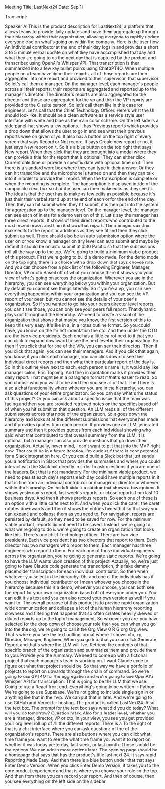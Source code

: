 Meeting Title: LastNext24
Date: Sep 11

Transcript:
 
Speaker A: This is the product description for LastNext24, a platform that allows teams to provide daily updates and have them aggregate up through their hierarchy within their organization, allowing everyone to rapidly update everyone else on what's going on within the company. Here is the user flow. An individual contributor at the end of their day logs in and provides a short 3 to 5 minute verbal update on what they have accomplished that day and what they are going to do the next day that is captured by the product and transcribed using OpenAI's Whisper API. That transcription is then summarized into a few key bullet points using ChatGPT4O. When multiple people on a team have done their reports, all of those reports are then aggregated into one report and provided to their supervisor, that supervisor. So let's call them a manager. On the manager level, each manager's people across all their reports, their reports are aggregated and reported up to the manager's director. The director's reports are also aggregated for the director and those are aggregated for the vp and then the VP reports are provided to the C suite person. So let's call them like in this case for engineers. Let's call that the Chief Technology Officer. Here's what the UI should look like. It should be a clean software as a service style user interface with white and blue as the main color scheme. On the left side is a side panel that shows a few options. It has Previous reports which provides a drop down that allows the user to go in and see what their previous reports were on given days. It also has a button on the top right of every screen that says Record or Not record. It says Create new report or no, it just says New report on it. So it's a blue button on the top right that says New report. When they click that they are brought into a modal where they can provide a title for the report that is optional. They can either click Current date time or provide a specific date with optional time on it. Then there is a standard word box where they can type in their answer. Or they can hit transcribe and the microphone is turned on and then they can talk into it in order to provide their report. When the transcription is complete or when the recording is complete. The transcription is displayed inside of the composition text box so that the user can then make edits as they see fit. The idea is that the user has to make as few edits as possible because it's just their their verbal stand up at the end of each or for the end of the day. Then they can hit submit when they hit submit, it is then put into the system for aggregation up to the manager level. On the manager level, the manager can see each of inlets for a demo version of this. Let's say the manager has three direct reports. It shows of their direct reports who contributed to the most recent report and then it shows that report. The manager can then make edits to the report or additions as they see fit and then they click submit as well. There should also be an auto submission option where the user on or you know, a manager on any level can auto submit and maybe by default it should be on auto submit at 4:30 Pacific so that the submissions roll all the way up to the top. We're going to build a minimum viable product of this product. First we're going to build a demo mode. For the demo mode on the top right, there is a choice with a drop down that says choose role. And you can choose from a pick list of the following Engineer, Manager, Director, VP or cto Based off of what you choose there it shows you your view of what's going on across the organization. Wherever you are in the hierarchy, you can see everything below you within your organization. But by default you cannot see things laterally. So if you're a vp, you can see everything happening within your organization and you can see the VP report of your peer, but you cannot see the details of your peer's organization. So if you wanted to go into your peers director level reports, you can't see those, you can only see your peers full report. That dynamic plays out throughout the hierarchy. We need to create a visual of the organization that shows that maybe you know, the first version of this to keep this very easy. It's like in a, in a notes outline format. So you could have, you know, on the far left indentation the cto. And then under the CTO are the two vice presidents. Each one has a little carrot next to it that you can click to expand downward to see the next level in their organization. So then if you click that for one of the VPs, you can see their directors. Then if you click that again, you can see their managers. And if you click that again, you know, if you click each manager, you can click down to see their individual direct reports and then what their particular report of the day is. So in this outline view next to each, each person's name is, it would say like manager colon, Eric Topping. And then in quotation marks it provides their daily report. That might be in a paragraph format if that's easier to read. So you choose who you want to be and then you see all of that. The There is also a chat functionality where whoever you are in the hierarchy, you can ask questions of your entire organization. So you can say what's the status of this project? Or you can ask about a specific issue that the team was facing and then you are provided retrieved notes on the specifics based off of when you hit submit on that question. An LLM reads all of the different submissions across that node of the organization. So it goes down the hierarchy and looks at all the different submissions that everyone has made and it provides quotes from each person. It provides one an LLM generated summary and then it provides quotes from each individual showing who said what that contributed to that overall summary from the LLM. It is optional, but a manager can also provide questions that go down their organization. Actually, never mind, I don't want to put that into the MVP right now. That could be in a future iteration. I'm curious if there is easy potential for a Slack integration here. Or you could build a Slack bot that just sends you a notification in Slack that provides the summaries and where you could interact with the Slack bot directly in order to ask questions if you are one of the leaders. But that is not mandatory. For the minimum viable product, we need to persist each day's reports each day could have multiple reports in it that is fine from an individual contributor or manager or director or whoever within the hierarchy. On the left side is a sidebar that shows a few options. It shows yesterday's report, last week's reports, or chose reports from last 10 business days. And then it shows previous reports. So each one of these is an option with a little caret next to it. And when you click the caret, the caret rotates downwards and then it shows the entries beneath it so that way you can expand and collapse them as you need to. For navigation, reports are persisted by default, so they need to be saved for now. For the minimum viable product, reports do not need to be saved. Instead, we're going to what we're going to do is we're going to create an organization that looks like this. There's one chief Technology officer. There are two vice presidents. Each vice president has two directors that report to them. Each director has two managers who report to them. Each manager has three engineers who report to them. For each one of those individual engineers across the organization, you're going to generate static reports. We're going to have the LLM wants upon creation of this project. Actually, no, we're just going to have Claude code generate the transcription, this fake dummy placeholder transcription for each individual contributor. So then when whatever you select in the hierarchy. Oh, and one of the individuals has if you choose individual contributor or I mean whoever you choose in the hierarchy because this is a demo, whoever you choose, you can both see the report for your own organization based off of everyone under you. You can edit it via text and you can also record your own version as well if you want to. The overall purpose of this product is to provide rapid organization wide communication and collapse a lot of the human hierarchy reporting slowness and filtering that happens that so often creates heavily skewed or diluted reports up to the top of management. So whoever you are, you have selected for the drop down of choose your role then you can when you go into the the org, we're going to call it the Org View O R G org Org View. That's where you see the text outline format where it shows cto, vp, Director, Manager, Engineer. When you go into that you can click Generate Report and that's where the LLM will live. Retrieve the contents of that specific branch of the organization and summarize them and provide them to you. Provide you the summary. We need to come up with a fictional project that each manager's team is working on. I want Claude code to figure out what that project should be. So that way we have a portfolio of projects to report on upwards through the chain of command. So we're going to use GPT4O for the aggregation and we're going to use OpenAI's Whisper API for transcription. That is going to be the LLM that we use. Going to use a React front end. Everything's going to be written in Python. We're going to use Supabase. We're not going to include single sign in or anything like that in the mvp. We can put that in later. And we're going to use GitHub and Vercel for hosting. The product is called LastNext24. Also the text box. The prompt for the text box says what did you do today? What will you do tomorrow? Question mark. Also for a leader level, whether you are a manager, director, VP or cto, in your view, you see you get provided your org level roll up of all the different reports. There is a To the right of that is a chat interface where you can ask questions of the of the organization's reports. There are also buttons where you can click what time frame you want to see the what time frame you want it to report on whether it was today yesterday, last week, or last month. Those should be the options. We can add in more options later. The opening page should be a homepage that says that has the product's title last next 24. It says rapid Reporting Made Easy. And then there is a blue button under that that says Enter Demo Version. When you click Enter Demo Version, it takes you to the core product experience and that is where you choose your role on the top. And then from there you can record your report. And then of course, then you see everything on the left side on the sidebar. 